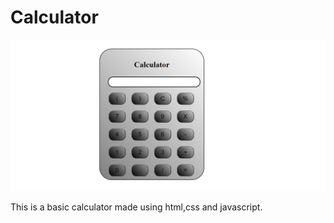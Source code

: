 <h1>Calculator</h1>

![Calculator](images/calculator.png)

This is a basic calculator made using html,css and javascript. 
